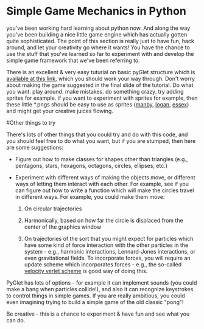 # Simple Game Mechanics in Python

you've been working hard learning about python now. And along the way you've been building a nice little game engine which has actually gotten quite sophisticated. The point of this section is really just to have fun, hack around, and let your creativity go where it wants! You have the chance to use the stuff that you've learned so far to experiment with and develop the simple game framework that we've been referring to.

There is an excellent & very easy tuturial on basic pyGlet structure which is [available at this link](http://simeonfranklin.com/talk/pyglet/slides.html#slide-1), which you should work your way through. Don't worry about making the game suggested in the final slide of the tutorial. Do what you want. play around. make mistakes. do something crazy. try adding sprites for example. if you want to experiment with sprites for example, then these little *.pngs should be easy to use as sprites ([manby](https://github.com/davidglo/boot-camps/blob/2017-TMCS-software/manby.png), [logan](https://github.com/davidglo/boot-camps/blob/2017-TMCS-software/logan.png), [essex](https://github.com/davidglo/boot-camps/blob/2017-TMCS-software/essex.png)) and might get your creative juices flowing.

#Other things to try

There's lots of other things that you could try and do with this code, and you should feel free to do what you want, but if you are stumped, then here are some suggestions:

* Figure out how to make classes for shapes other than triangles (e.g., pentagons, stars, hexagons, octagons, circles, ellipses, etc.)
* Experiment with different ways of making the objects move, or different ways of letting them interact with each other. For example, see if you can figure out how to write a function which will make the circles travel in different ways. For example, you could make them move:
    
    1. On circular trajectories
    
    2. Harmonically, based on how far the circle is displaced from the center of the graphics window
    
    3. On trajectories of the sort that you might expect for particles which have some kind of force interaction with the other particles in the system - e.g., harmonic interactions, Lennard-Jones interactions, or even gravitational fields. To incorporate forces, you will require an update scheme which incorporates forces - e.g., the so-called [velocity verlet scheme](https://en.wikipedia.org/wiki/Verlet_integration) is good way of doing this.
    
PyGlet has lots of options - for example it can implement sounds (you could make a bang when particles collide!), and also it can recognize keystrokes to control things in simple games. If you are really ambitious, you could even imagining trying to build a simple game of the old classic "pong"!

Be creative - this is a chance to experiment & have fun and see what you can do.
